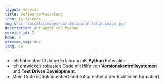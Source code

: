 ```yaml
---
layout: service
title: Softwareentwicklung
icon: fa fa-code
img_src: '/assets/images/portfolio/portfolio-image.jpg'
description: Auf Basis von Python
service_id: 2
home: 1
service_tag: dev
lang: de
---
```



* Ich habe über 10 Jahre Erfahrung als **Python** Entwickler
* Ich entwickele robusten Code mit Hilfe von **Versionskontrollsystemen** und **Test Driven Development**.
* Mein Code ist dokumentiert und entsprechend der Richtlinien formatiert.
